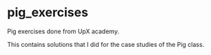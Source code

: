 # pig_exercises
Pig exercises done from UpX academy.

This contains solutions that I did for the case studies of the Pig class.
